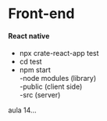 # Front-end
#### React native
- npx crate-react-app test
- cd test
- npm start </br>
  -node modules (library)</br>
  -public (client side)</br>
  -src (server)</br>
 
 aula 14...

